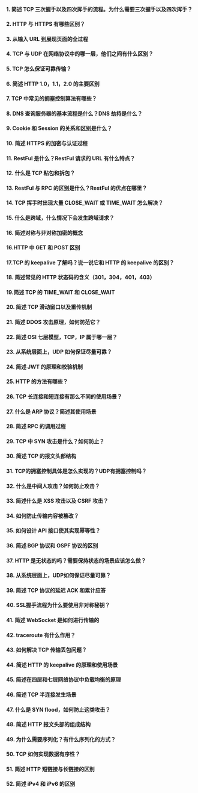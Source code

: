 #### 1. 简述 TCP 三次握手以及四次挥手的流程。为什么需要三次握手以及四次挥手？

#### 2. HTTP 与 HTTPS 有哪些区别？

#### 3. 从输入 URL 到展现页面的全过程

#### 4.  TCP 与 UDP 在网络协议中的哪一层，他们之间有什么区别？

#### 5.  TCP 怎么保证可靠传输？

#### 6.  简述 HTTP 1.0，1.1，2.0 的主要区别

#### 7. TCP 中常见的拥塞控制算法有哪些？

#### 8.  DNS 查询服务器的基本流程是什么？DNS 劫持是什么？

#### 9. Cookie 和 Session 的关系和区别是什么？

#### 10. 简述 HTTPS 的加密与认证过程

#### 11.  RestFul 是什么？RestFul 请求的 URL 有什么特点？

#### 12.  什么是 TCP 粘包和拆包？

#### 13. RestFul 与 RPC 的区别是什么？RestFul 的优点在哪里？

#### 14.  TCP 挥手时出现大量 CLOSE_WAIT 或 TIME_WAIT 怎么解决？

#### 15. 什么是跨域，什么情况下会发生跨域请求？

#### 16. 简述对称与非对称加密的概念

#### 16.HTTP 中 GET 和 POST 区别

#### 17.TCP 的 keepalive 了解吗？说一说它和 HTTP 的 keepalive 的区别？

#### 18. 简述常见的 HTTP 状态码的含义（301，304，401，403）

#### 19.简述 TCP 的 TIME_WAIT 和 CLOSE_WAIT

#### 20. 简述 TCP 滑动窗口以及重传机制

#### 21. 简述 DDOS 攻击原理，如何防范它？

#### 22. 简述 OSI 七层模型，TCP，IP 属于哪一层？

#### 23. 从系统层面上，UDP 如何保证尽量可靠？

#### 24. 简述 JWT 的原理和校验机制

#### 25. HTTP 的方法有哪些？

#### 26. TCP 长连接和短连接有那么不同的使用场景？

#### 27. 什么是 ARP 协议？简述其使用场景

#### 28.  简述 RPC 的调用过程

#### 29. TCP 中 SYN 攻击是什么？如何防止？

#### 30. 简述 TCP 的报文头部结构

#### 31. TCP的拥塞控制具体是怎么实现的？UDP有拥塞控制吗？

#### 32.  什么是中间人攻击？如何防止攻击？

#### 33.  简述什么是 XSS 攻击以及 CSRF 攻击？

#### 34. 如何防止传输内容被篡改？

#### 35.  如何设计 API 接口使其实现幂等性？

#### 36. 简述 BGP 协议和 OSPF 协议的区别

#### 37. HTTP 是无状态的吗？需要保持状态的场景应该怎么做？

#### 38. 从系统层面上，UDP如何保证尽量可靠？

#### 39. 简述 TCP 协议的延迟 ACK 和累计应答

#### 40. SSL握手流程为什么要使用非对称秘钥？

#### 41. 简述 WebSocket 是如何进行传输的

#### 42. traceroute 有什么作用？

#### 43. 如何解决 TCP 传输丢包问题？

#### 44.  简述 HTTP 的 keepalive 的原理和使用场景

#### 45. 简述在四层和七层网络协议中负载均衡的原理

#### 46. 简述 TCP 半连接发生场景

#### 47. 什么是 SYN flood，如何防止这类攻击？

#### 48. 简述 HTTP 报文头部的组成结构

#### 49. 为什么需要序列化？有什么序列化的方式？

#### 50. TCP 如何实现数据有序性？

#### 51. 简述 HTTP 短链接与长链接的区别

#### 52. 简述 iPv4 和 iPv6 的区别